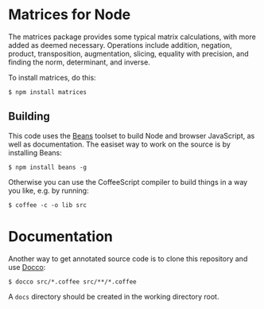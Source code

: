 # Matrices for Node

The matrices package provides some typical matrix calculations, with more
added as deemed necessary. Operations include addition, negation, product,
transposition, augmentation, slicing, equality with precision, and finding the
norm, determinant, and inverse.

To install matrices, do this:

    $ npm install matrices

## Building

This code uses the [Beans](https://github.com/dimituri/beans) toolset to build
Node and browser JavaScript, as well as documentation. The easiset way to work
on the source is by installing Beans:

    $ npm install beans -g

Otherwise you can use the CoffeeScript compiler to build things in a way you
like, e.g. by running:

    $ coffee -c -o lib src

# Documentation

Another way to get annotated source code is to clone this repository and use
[Docco](http://jashkenas.github.com/docco/):

    $ docco src/*.coffee src/**/*.coffee

A `docs` directory should be created in the working directory root.
